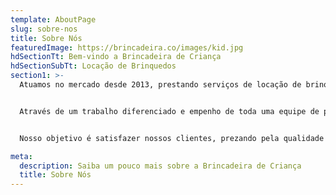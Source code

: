 ```yaml
---
template: AboutPage
slug: sobre-nos
title: Sobre Nós
featuredImage: https://brincadeira.co/images/kid.jpg
hdSectionTt: Bem-vindo a Brincadeira de Criança
hdSectionSubTt: Locação de Brinquedos
section1: >-
  Atuamos no mercado desde 2013, prestando serviços de locação de brinquedos, tendas e climatizadores para qualquer tipo de evento.


  Através de um trabalho diferenciado e empenho de toda uma equipe de profissionais treinados, a **Brincadeira de Criança** é hoje uma das maiores empresas nesse segmento atendendo crianças, jovens e adultos de forma individual e personalizada.


  Nosso objetivo é satisfazer nossos clientes, prezando pela qualidade no atendimento, pontualidade, cordialidade e produtos em bom estado proporcionando maior segurança.

meta:
  description: Saiba um pouco mais sobre a Brincadeira de Criança
  title: Sobre Nós
---
```

